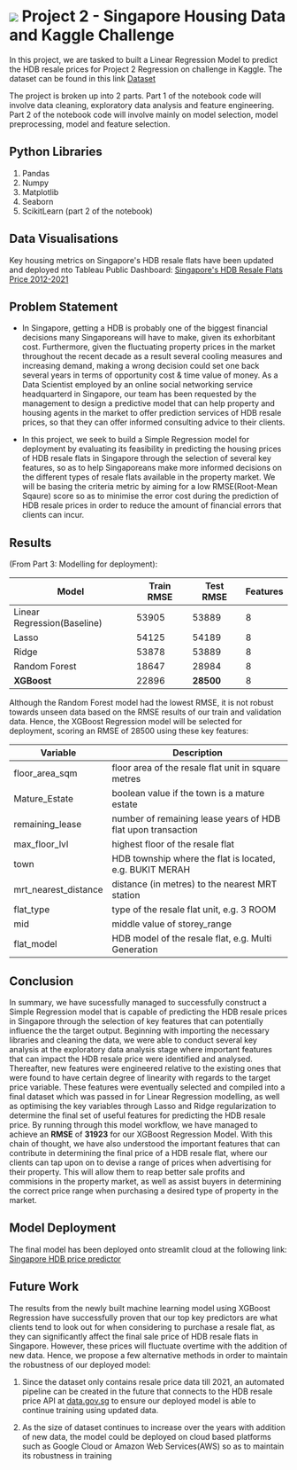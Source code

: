 #  ![](https://ga-dash.s3.amazonaws.com/production/assets/logo-9f88ae6c9c3871690e33280fcf557f33.png) Project 2 - Singapore Housing Data and Kaggle Challenge

In this project, we are tasked to built a Linear Regression Model to predict the HDB resale prices for Project 2 Regression on challenge in Kaggle. The dataset can be found in this link [Dataset](https://www.kaggle.com/competitions/dsi-sg-project-2-regression-challenge-hdb-price/data)

The project is broken up into 2 parts. Part 1 of the notebook code will involve data cleaning, exploratory data analysis and feature engineering. Part 2 of the notebook code will involve mainly on model selection, model preprocessing, model and feature selection.

## Python Libraries

1. Pandas
2. Numpy
3. Matplotlib
4. Seaborn
5. ScikitLearn (part 2 of the notebook)

## Data Visualisations

Key housing metrics on Singapore's HDB resale flats have been updated and deployed nto Tableau Public Dashboard: [Singapore's HDB Resale Flats Price 2012-2021](https://public.tableau.com/app/profile/kenneth.lim7576/viz/GAProject2Dashboard/HDBdashbaord#1)

## Problem Statement

- In Singapore, getting a HDB is probably one of the biggest financial decisions many Singaporeans will have to make, given its exhorbitant cost. Furthermore, given the fluctuating property prices in the market throughout the recent decade as a result several cooling measures and increasing demand, making a wrong decision could set one back several years in terms of opportunity cost & time value of money. As a Data Scientist employed by an online social networking service headquarterd in Singapore, our team has been requested by the management to design a predictive model that can help property and housing agents in the market to offer prediction services of HDB resale prices, so that they can offer informed consulting advice to their clients.

- In this project, we seek to build a Simple Regression model for deployment by evaluating its feasibility in predicting the housing prices of HDB resale flats in Singapore through the selection of several key features, so as to help Singaporeans make more informed decisions on the different types of resale flats available in the property market. We will be basing the criteria metric by aiming for a low RMSE(Root-Mean Sqaure) score so as to minimise the error cost during the prediction of HDB resale prices in order to reduce the amount of financial errors that clients can incur.

## Results

(From Part 3: Modelling for deployment):

| **Model** | **Train RMSE** | **Test RMSE** | **Features** |
| --- | ---| ---| ---|
| Linear Regression(Baseline) | 53905 | 53889 | 8 |
| Lasso | 54125 | 54189 | 8 |
| Ridge | 53878 | 53889 | 8 |
| Random Forest | 18647 | 28984 | 8 |
| **XGBoost** | 22896 | **28500** | 8 |

Although the Random Forest model had the lowest RMSE, it is not robust towards unseen data based on the RMSE results of our train and validation data. Hence, the XGBoost Regression model will be selected for deployment, scoring an RMSE of 28500 using these key features: 

| **Variable** | **Description** |
| -------- | -------- |
| floor_area_sqm | floor area of the resale flat unit in square metres |
| Mature_Estate | boolean value if the town is a mature estate |
| remaining_lease | number of remaining lease years of HDB flat upon transaction |
| max_floor_lvl | highest floor of the resale flat |
| town| HDB township where the flat is located, e.g. BUKIT MERAH |
| mrt_nearest_distance | distance (in metres) to the nearest MRT station |
| flat_type | type of the resale flat unit, e.g. 3 ROOM |
| mid | middle value of storey_range |
| flat_model | HDB model of the resale flat, e.g. Multi Generation |

## Conclusion

In summary, we have sucessfully managed to successfully construct a Simple Regression model that is capable of predicting the HDB resale prices in Singapore through the selection of key features that can potentially influence the the target output. Beginning with importing the necessary libraries and cleaning the data, we were able to conduct several key analysis at the exploratory data analysis stage where important features that can impact the HDB resale price were identified and analysed. Thereafter, new features were engineered relative to the existing ones that were found to have certain degree of linearity with regards to the target price variable. These features were eventually selected and compiled into a final dataset which was passed in for Linear Regression modelling, as well as optimising the key variables through Lasso and Ridge regularization to determine the final set of useful features for predicting the HDB resale price. By running through this model workflow, we have managed to achieve an **RMSE** of **31923** for our XGBoost Regression Model. With this chain of thought, we have also understood the important features that can contribute in determining the final price of a HDB resale flat, where our clients can tap upon on to devise a range of prices when advertising for their property. This will allow them to reap better sale profits and commisions in the property market, as well as assist buyers in determining the correct price range when purchasing a desired type of property in the market.

## Model Deployment

The final model has been deployed onto streamlit cloud at the following link: [Singapore HDB price predictor](https://lzwk16-project-submissions-project-2codehdb-app-q54vdr.streamlit.app)

## Future Work

The results from the newly built machine learning model using XGBoost Regression have successfully proven that our top key predictors are what clients tend to look out for when considering to purchase a resale flat, as they can significantly affect the final sale price of HDB resale flats in Singapore. However, these prices will fluctuate overtime with the addition of new data. Hence, we propose a few alternative methods in order to maintain the robustness of our deployed model:

1. Since the dataset only contains resale price data till 2021, an automated pipeline can be created in the future that connects to the HDB resale price API at [data.gov.sg](https://data.gov.sg/dataset/resale-flat-prices) to ensure our deployed model is able to continue training using updated data.

2. As the size of dataset continues to increase over the years with addition of new data, the model could be deployed on cloud based platforms such as Google Cloud or Amazon Web Services(AWS) so as to maintain its robustness in training



